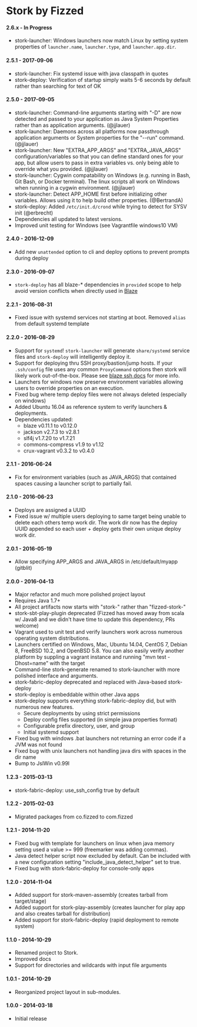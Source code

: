 Stork by Fizzed
=======================================

#### 2.6.x - In Progress

 - stork-launcher: Windows launchers now match Linux by setting system properties
   of `launcher.name`, `launcher.type`, and `launcher.app.dir`.

#### 2.5.1 - 2017-09-06

 - stork-launcher: Fix systemd issue with java classpath in quotes
 - stork-deploy: Verification of startup simply waits 5-6 seconds by default
   rather than searching for text of OK

#### 2.5.0 - 2017-09-05

 - stork-launcher: Command-line arguments starting with "-D" are now detected and passed to
   your application as Java System Properties rather than as application arguments. (@jjlauer)
 - stork-launcher: Daemons across all platforms now passthrough application arguments or
   System properties for the "--run" command. (@jjlauer)
 - stork-launcher: New "EXTRA_APP_ARGS" and "EXTRA_JAVA_ARGS" configuration/variables
   so that you can define standard ones for your app, but allow users to pass in
   extra variables vs. only being able to override what you provided. (@jjlauer)
 - stork-launcher: Cygwin compatability on Windows (e.g. running in Bash, Git Bash, or
   Docker terminal). The linux scripts all work on Windows when running in a cygwin
   environment. (@jjlauer)
 - stork-launcher: Detect APP_HOME first before initializing other variables. Allows using it
   to help build other properties. (@BertrandA)
 - stork-deploy: Added `/etc/init.d/crond` while trying to detect for SYSV init (@erbrecht)
 - Dependencies all updated to latest versions.
 - Improved unit testing for Windows (see Vagrantfile windows10 VM)

#### 2.4.0 - 2016-12-09

 - Add new `unattended` option to cli and deploy options to prevent prompts during deploy

#### 2.3.0 - 2016-09-07

 - `stork-deploy` has all blaze-* dependencies in `provided` scope to help
   avoid version conflicts when directly used in [Blaze](https://github.com/fizzed/blaze)

#### 2.2.1 - 2016-08-31

 - Fixed issue with systemd services not starting at boot. Removed `alias` from
   default systemd template

#### 2.2.0 - 2016-08-29

 - Support for `systemd`! `stork-launcher` will generate `share/systemd` service
   files and `stork-deploy` will intelligently deploy it.
 - Support for deploying thru SSH proxy/bastion/jump hosts.  If your `.ssh/config`
   file uses any common `ProxyCommand` options then stork will likely work out-of-the-box.
   Please see [blaze ssh docs](https://github.com/fizzed/blaze/blob/master/docs/SSH.md)
   for more info.
 - Launchers for windows now preserve environment variables allowing users to
   override properties on an execution.
 - Fixed bug where temp deploy files were not always deleted (especially on windows)
 - Added Ubuntu 16.04 as reference system to verify launchers & deployments.
 - Dependencies updated:
    - blaze v0.11.1 to v0.12.0
    - jackson v2.7.3 to v2.8.1
    - slf4j v1.7.20 to v1.7.21
    - commons-compress v1.9 to v1.12
    - crux-vagrant v0.3.2 to v0.4.0

#### 2.1.1 - 2016-06-24

 - Fix for environment variables (such as JAVA_ARGS) that contained spaces
   causing a launcher script to partially fail. 

#### 2.1.0 - 2016-06-23

 - Deploys are assigned a UUID
 - Fixed issue w/ multiple users deploying to same target being unable to 
   delete each others temp work dir.  The work dir now has the deploy UUID
   appended so each user + deploy gets their own unique deploy work dir.

#### 2.0.1 - 2016-05-19

 - Allow specifying APP_ARGS and JAVA_ARGS in /etc/default/myapp (gitblit)

#### 2.0.0 - 2016-04-13

 - Major refactor and much more polished project layout
 - Requires Java 1.7+
 - All project artifacts now starts with "stork-" rather than "fizzed-stork-"
 - stork-sbt-play-plugin deprecated (Fizzed has moved away from scala w/
   Java8 and we didn't have time to update this dependency, PRs welcome)
 - Vagrant used to unit test and verify launchers work across numerous 
   operating system distributions.
 - Launchers certified on Windows, Mac, Ubuntu 14.04, CentOS 7, Debian 8,
   FreeBSD 10.2, and OpenBSD 5.8.  You can also easily verify another platform
   by suppling a vagrant instance and running "mvn test -Dhost=name" with the target
 - Command-line stork-generate renamed to stork-launcher with more polished
   interface and arguments.
 - stork-fabric-deploy deprecated and replaced with Java-based stork-deploy
 - stork-deploy is embeddable within other Java apps
 - stork-deploy supports everything stork-fabric-deploy did, but with numerous
   new features.
    - Secure deployments by using strict permissions
    - Deploy config files supported (in simple java properties format)
    - Configurable prefix directory, user, and group
    - Initial systemd support
 - Fixed bug with windows .bat launchers not returning an error code if a JVM
   was not found
 - Fixed bug with unix launchers not handling java dirs with spaces in the 
   dir name
 - Bump to JslWin v0.99l

#### 1.2.3 - 2015-03-13

 - stork-fabric-deploy: use_ssh_config true by default

#### 1.2.2 - 2015-02-03

 - Migrated packages from co.fizzed to com.fizzed

#### 1.2.1 - 2014-11-20

 - Fixed bug with template for launchers on linux when java memory setting used
   a value >= 999 (freemarker was adding commas).
 - Java detect helper script now excluded by default. Can be included with a new
   configuration setting "include_java_detect_helper" set to true.
 - Fixed bug with stork-fabric-deploy for console-only apps

#### 1.2.0 - 2014-11-04

 - Added support for stork-maven-assembly (creates tarball from target/stage)
 - Added support for stork-play-assembly (creates launcher for play app and
     also creates tarball for distribution)
 - Added support for stork-fabric-deploy (rapid deployment to remote system)

#### 1.1.0 - 2014-10-29

 - Renamed project to Stork.
 - Improved docs
 - Support for directories and wildcards with input file arguments

#### 1.0.1 - 2014-10-29

 - Reorganized project layout in sub-modules.

#### 1.0.0 - 2014-03-18

 - Initial release
